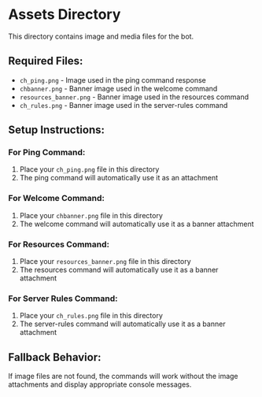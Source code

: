 # Assets Directory

This directory contains image and media files for the bot.

## Required Files:
- `ch_ping.png` - Image used in the ping command response
- `chbanner.png` - Banner image used in the welcome command
- `resources_banner.png` - Banner image used in the resources command
- `ch_rules.png` - Banner image used in the server-rules command

## Setup Instructions:

### For Ping Command:
1. Place your `ch_ping.png` file in this directory
2. The ping command will automatically use it as an attachment

### For Welcome Command:
1. Place your `chbanner.png` file in this directory
2. The welcome command will automatically use it as a banner attachment

### For Resources Command:
1. Place your `resources_banner.png` file in this directory
2. The resources command will automatically use it as a banner attachment

### For Server Rules Command:
1. Place your `ch_rules.png` file in this directory
2. The server-rules command will automatically use it as a banner attachment

## Fallback Behavior:
If image files are not found, the commands will work without the image attachments and display appropriate console messages.
